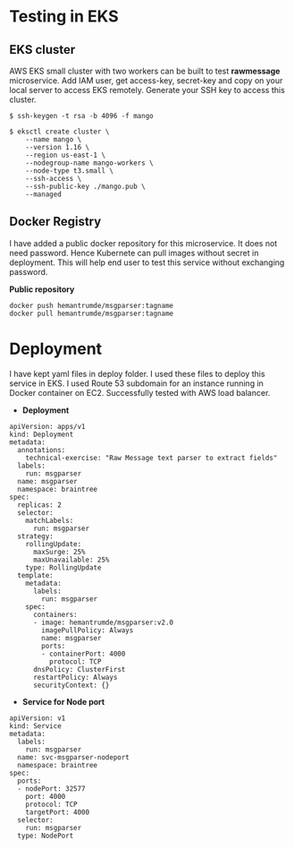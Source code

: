 # Testing in EKS
## EKS cluster
AWS EKS small cluster with two workers can be built to test **rawmessage** microservice. Add IAM user, get access-key, secret-key and copy on your local server to access
EKS remotely. Generate your SSH key to access this cluster.
```
$ ssh-keygen -t rsa -b 4096 -f mango

$ eksctl create cluster \
    --name mango \
    --version 1.16 \
    --region us-east-1 \
    --nodegroup-name mango-workers \
    --node-type t3.small \
    --ssh-access \
    --ssh-public-key ./mango.pub \
    --managed

```
## Docker Registry
I have added a public docker repository for this microservice. It does not need password. Hence Kubernete can pull images without secret in deployment. This will help
 end user to test this service without exchanging password.

**Public repository**
```
docker push hemantrumde/msgparser:tagname
docker pull hemantrumde/msgparser:tagname
 ```
# Deployment 
I have kept yaml files in deploy folder. I used these files to deploy this service in EKS. I used Route 53 subdomain for an instance running in Docker container on EC2.
Successfully tested with AWS load balancer. 

* **Deployment**
```
apiVersion: apps/v1
kind: Deployment
metadata:
  annotations:
    technical-exercise: "Raw Message text parser to extract fields"
  labels:
    run: msgparser
  name: msgparser
  namespace: braintree
spec:
  replicas: 2
  selector:
    matchLabels:
      run: msgparser
  strategy:
    rollingUpdate:
      maxSurge: 25%
      maxUnavailable: 25%
    type: RollingUpdate
  template:
    metadata:
      labels:
        run: msgparser
    spec:
      containers:
      - image: hemantrumde/msgparser:v2.0
        imagePullPolicy: Always
        name: msgparser
        ports:
        - containerPort: 4000
          protocol: TCP
      dnsPolicy: ClusterFirst
      restartPolicy: Always
      securityContext: {}
```
* **Service for Node port**
```
apiVersion: v1
kind: Service
metadata:
  labels:
    run: msgparser
  name: svc-msgparser-nodeport
  namespace: braintree
spec:
  ports:
  - nodePort: 32577
    port: 4000
    protocol: TCP
    targetPort: 4000
  selector:
    run: msgparser
  type: NodePort
```
